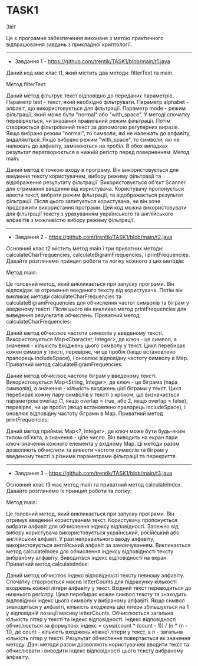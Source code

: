 # TASK1
Звіт

Це є програмне забезпечення виконане з метою практичного відпрацювання завдань з прикладної криптології.
_____________________________________________________________________________________________________________________________________________________________

- Завдання 1 - https://github.com/trentik/TASK1/blob/main/t1.java

Даний код має клас t1, який містить два методи: filterText та main.

Метод filterText:

Даний метод фільтрує текст відповідно до переданих параметрів.
Параметр text - текст, який необхідно фільтрувати.
Параметр alphabet - алфавіт, що використовується для фільтрації.
Параметр mode - режим фільтрації, який може бути "normal" або "with_space".
У методі спочатку перевіряється, чи вказаний правильний режим фільтрації.
Потім створюється фільтрований текст за допомогою регулярних виразів.
Якщо вибрано режим "normal", то символи, які не належать до алфавіту, видаляються.
Якщо вибрано режим "with_space", то символи, які не належать до алфавіту, замінюються на пробіл.
В обох випадках результат перетворюється в нижній регістр перед поверненням.
Метод main:

Даний метод є точкою входу в програму.
Він використовується для введення тексту користувачем, вибору режиму фільтрації та відображення результату фільтрації.
Використовується об'єкт Scanner для отримання введення від користувача.
Користувачу пропонується ввести текст, вибрати режим фільтрації, та відображається результат фільтрації.
Після цього запитується користувача, чи він хоче продовжити використання програми.
Цей код можна використовувати для фільтрації тексту з урахуванням українського та англійського алфавітів з можливістю вибору режиму фільтрації.
_____________________________________________________________________________________________________________________________________________________________
- Завдання 2 - https://github.com/trentik/TASK1/blob/main/t2.java

Основний клас t2 містить метод main і три приватних методи: calculateCharFrequencies, calculateBigramFrequencies, і printFrequencies. Давайте розглянемо принцип роботи та логіку кожного з цих методів:

Метод main:

Це головний метод, який викликається при запуску програми.
Він відповідає за отримання введеного тексту від користувача.
Потім він викликає методи calculateCharFrequencies та calculateBigramFrequencies для обчислення частот символів та біграм у введеному тексті.
Після цього він викликає метод printFrequencies для виведення результатів обчислень.
Приватний метод calculateCharFrequencies:

Даний метод обчислює частоти символів у введеному тексті.
Використовується Map<Character, Integer>, де ключ - це символ, а значення - кількість входжень цього символу у текст.
Цикл перебирає кожен символ у тексті, перевіряє, чи це пробіл (якщо встановлено прапорець includeSpace), і оновлює відповідну частоту символу в Map.
Приватний метод calculateBigramFrequencies:

Даний метод обчислює частоти біграм у введеному тексті.
Використовується Map<String, Integer>, де ключ - це біграма (пара символів), а значення - кількість входжень цієї біграми у текст.
Цикл перебирає кожну пару символів у тексті з кроком, що визначається параметром overlap (1, якщо overlap = true, або 2, якщо overlap = false), перевіряє, чи це пробіл (якщо встановлено прапорець includeSpace), і оновлює відповідну частоту біграми в Map.
Приватний метод printFrequencies:

Даний метод приймає Map<?, Integer>, де ключ може бути будь-яким типом об'єкта, а значення - ціле число.
Він виводить на екран пари ключ-значення кожного елемента у вхідному Map.
Ці методи разом дозволяють обчислити та вивести частоти символів та біграм у введеному тексті з різними параметрами фільтрації та перекриття.
_____________________________________________________________________________________________________________________________________________________________
- Завдання 3 - https://github.com/trentik/TASK1/blob/main/t3.java
  
Основний клас t3 має метод main та приватний метод calculateIndex. Давайте розглянемо їх принцип роботи та логіку:

Метод main:

Це головний метод, який викликається при запуску програми.
Він отримує введений користувачем текст.
Користувачу пропонується вибрати алфавіт для обчислення індексу відповідності.
Залежно від вибору користувача використовується український, російський або англійський алфавіт. У разі неправильного вводу алфавіту, використовується англійський алфавіт за замовчуванням.
Викликається метод calculateIndex для обчислення індексу відповідності тексту вибраному алфавіту.
Виводиться індекс відповідності на екран.
Приватний метод calculateIndex:

Даний метод обчислює індекс відповідності тексту певному алфавіту.
Спочатку створюється масив letterCounts для підрахунку кількості входжень кожної літери алфавіту у текст.
Вхідний текст переводиться до нижнього регістру.
Цикл перебирає кожен символ тексту та знаходить відповідний індекс цього символу у вибраному алфавіті. Якщо символ знаходиться у алфавіті, кількість входжень цієї літери збільшується на 1 у відповідній позиції масиву letterCounts.
Обчислюється загальна кількість літер у тексті та індекс відповідності.
Індекс відповідності обчислюється за формулою: індекс = сума(count * (count - 1)) / (n * (n - 1)), де count - кількість входжень кожної літери у текст, а n - загальна кількість літер у тексті.
Результат обчислення повертається як значення методу.
Дані методи разом дозволяють користувачеві вводити текст та обчислювати і виводити індекс відповідності цього тексту вибраному алфавіту.


